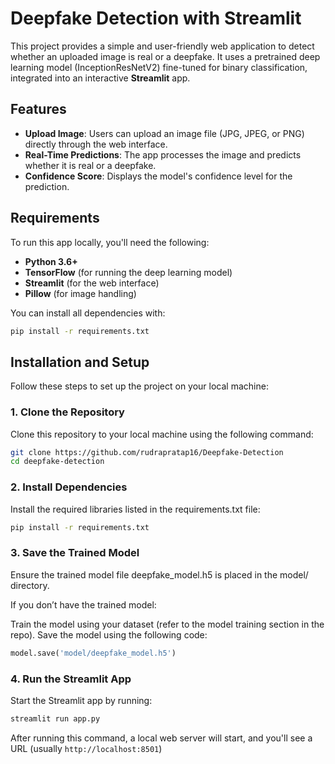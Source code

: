 # Deepfake Detection with Streamlit

This project provides a simple and user-friendly web application to detect whether an uploaded image is real or a deepfake. It uses a pretrained deep learning model (InceptionResNetV2) fine-tuned for binary classification, integrated into an interactive **Streamlit** app.

## Features
- **Upload Image**: Users can upload an image file (JPG, JPEG, or PNG) directly through the web interface.
- **Real-Time Predictions**: The app processes the image and predicts whether it is real or a deepfake.
- **Confidence Score**: Displays the model's confidence level for the prediction.

## Requirements

To run this app locally, you'll need the following:

- **Python 3.6+**
- **TensorFlow** (for running the deep learning model)
- **Streamlit** (for the web interface)
- **Pillow** (for image handling)

You can install all dependencies with:

```bash
pip install -r requirements.txt
```
## Installation and Setup

Follow these steps to set up the project on your local machine:

### 1. Clone the Repository
Clone this repository to your local machine using the following command:

```bash
git clone https://github.com/rudrapratap16/Deepfake-Detection
cd deepfake-detection
```

### 2. Install Dependencies
Install the required libraries listed in the requirements.txt file:

```bash
pip install -r requirements.txt
```

### 3. Save the Trained Model
Ensure the trained model file deepfake_model.h5 is placed in the model/ directory.

If you don’t have the trained model:

Train the model using your dataset (refer to the model training section in the repo).
Save the model using the following code:

```python
model.save('model/deepfake_model.h5')
```

### 4. Run the Streamlit App
Start the Streamlit app by running:

```bash
streamlit run app.py
```

After running this command, a local web server will start, and you'll see a URL (usually `http://localhost:8501`)
